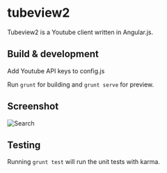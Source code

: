 # tubeview2

Tubeview2 is a Youtube client written in Angular.js.

## Build & development

Add Youtube API keys to config.js

Run `grunt` for building and `grunt serve` for preview.

## Screenshot

![Search](http://i.imgur.com/peSsFdL.png?1)

## Testing

Running `grunt test` will run the unit tests with karma.
